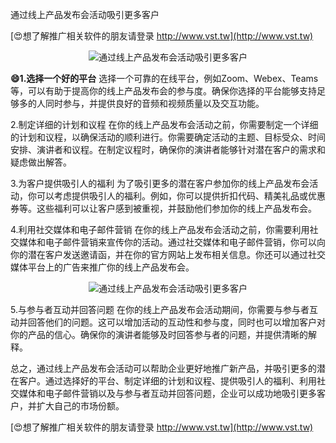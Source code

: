通过线上产品发布会活动吸引更多客户

[😍想了解推广相关软件的朋友请登录 http://www.vst.tw](http://www.vst.tw)

 <center><img src="https://vst.tw/MP4/tuiguang/png/3.png" alt="通过线上产品发布会活动吸引更多客户"></center>

**😄1.选择一个好的平台**
选择一个可靠的在线平台，例如Zoom、Webex、Teams等，可以有助于提高你的线上产品发布会的参与度。确保你选择的平台能够支持足够多的人同时参与，并提供良好的音频和视频质量以及交互功能。

2.制定详细的计划和议程
在你的线上产品发布会活动之前，你需要制定一个详细的计划和议程，以确保活动的顺利进行。你需要确定活动的主题、目标受众、时间安排、演讲者和议程。在制定议程时，确保你的演讲者能够针对潜在客户的需求和疑虑做出解答。

3.为客户提供吸引人的福利
为了吸引更多的潜在客户参加你的线上产品发布会活动，你可以考虑提供吸引人的福利。例如，你可以提供折扣代码、精美礼品或优惠券等。这些福利可以让客户感到被重视，并鼓励他们参加你的线上产品发布会。

4.利用社交媒体和电子邮件营销
在你的线上产品发布会活动之前，你需要利用社交媒体和电子邮件营销来宣传你的活动。通过社交媒体和电子邮件营销，你可以向你的潜在客户发送邀请函，并在你的官方网站上发布相关信息。你还可以通过社交媒体平台上的广告来推广你的线上产品发布会。

 <center><img src="https://vst.tw/MP4/tuiguang/png/0.png" alt="通过线上产品发布会活动吸引更多客户"></center>

5.与参与者互动并回答问题
在你的线上产品发布会活动期间，你需要与参与者互动并回答他们的问题。这可以增加活动的互动性和参与度，同时也可以增加客户对你的产品的信心。确保你的演讲者能够及时回答参与者的问题，并提供清晰的解释。

总之，通过线上产品发布会活动可以帮助企业更好地推广新产品，并吸引更多的潜在客户。通过选择好的平台、制定详细的计划和议程、提供吸引人的福利、利用社交媒体和电子邮件营销以及与参与者互动并回答问题，企业可以成功地吸引更多客户，并扩大自己的市场份额。

[😍想了解推广相关软件的朋友请登录 http://www.vst.tw](http://www.vst.tw)



